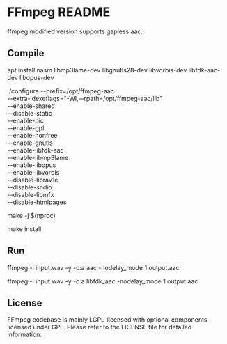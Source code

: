 FFmpeg README
=============

ffmpeg modified version supports gapless aac.

## Compile

apt install nasm libmp3lame-dev libgnutls28-dev libvorbis-dev libfdk-aac-dev libopus-dev

./configure --prefix=/opt/ffmpeg-aac \
--extra-ldexeflags="-Wl,--rpath=/opt/ffmpeg-aac/lib" \
--enable-shared \
--disable-static \
--enable-pic \
--enable-gpl \
--enable-nonfree \
--enable-gnutls \
--enable-libfdk-aac \
--enable-libmp3lame \
--enable-libopus \
--enable-libvorbis \
--disable-librav1e \
--disable-sndio \
--disable-libmfx \
--disable-htmlpages

make -j $(nproc)

make install

## Run

ffmpeg -i input.wav -y -c:a aac -nodelay_mode 1 output.aac

ffmpeg -i input.wav -y -c:a libfdk_aac -nodelay_mode 1 output.aac


## License

FFmpeg codebase is mainly LGPL-licensed with optional components licensed under
GPL. Please refer to the LICENSE file for detailed information.
